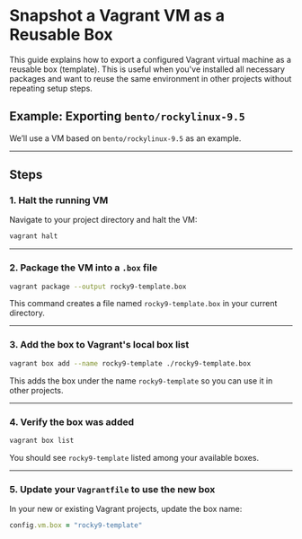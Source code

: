 # Snapshot a Vagrant VM as a Reusable Box

This guide explains how to export a configured Vagrant virtual machine as a reusable box (template). This is useful when you've installed all necessary packages and want to reuse the same environment in other projects without repeating setup steps.

## Example: Exporting `bento/rockylinux-9.5`

We’ll use a VM based on `bento/rockylinux-9.5` as an example.

---

## Steps

### 1. Halt the running VM

Navigate to your project directory and halt the VM:

```bash
vagrant halt
```

---

### 2. Package the VM into a `.box` file

```bash
vagrant package --output rocky9-template.box
```

This command creates a file named `rocky9-template.box` in your current directory.

---

### 3. Add the box to Vagrant's local box list

```bash
vagrant box add --name rocky9-template ./rocky9-template.box
```

This adds the box under the name `rocky9-template` so you can use it in other projects.

---

### 4. Verify the box was added

```bash
vagrant box list
```

You should see `rocky9-template` listed among your available boxes.

---

### 5. Update your `Vagrantfile` to use the new box

In your new or existing Vagrant projects, update the box name:

```ruby
config.vm.box = "rocky9-template"
```
